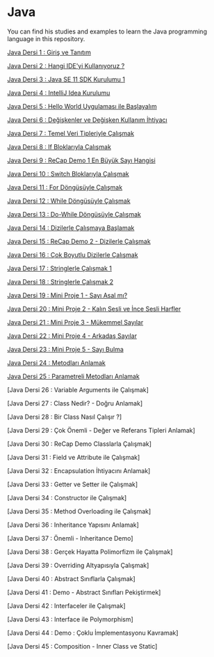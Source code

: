 # Java 
You can find his studies and examples to learn the Java programming language in this repository.

[Java Dersi 1 : Giriş ve Tanıtım](https://www.youtube.com/watch?v=a8Fe2qbnYDM&list=PLqG356ExoxZUGwbqoJEKSMnaxVJe4Uvf8&index=2)

[Java Dersi 2 : Hangi IDE'yi Kullanıyoruz ?](https://www.youtube.com/watch?v=joOg5R_EwBk&list=PLqG356ExoxZUGwbqoJEKSMnaxVJe4Uvf8&index=3)

[Java Dersi 3 : Java SE 11 SDK Kurulumu 1](https://www.youtube.com/watch?v=E9Xc1PK0kp4&list=PLqG356ExoxZUGwbqoJEKSMnaxVJe4Uvf8&index=4)

[Java Dersi 4 : IntelliJ Idea Kurulumu](https://www.youtube.com/watch?v=B_1HxhAYvVg&list=PLqG356ExoxZUGwbqoJEKSMnaxVJe4Uvf8&index=5)

[Java Dersi 5 : Hello World Uygulaması ile Başlayalım](https://github.com/dogukandogudd/Java/blob/main/Java%20Projects/intro/src/intro/Main.java)

[Java Dersi 6 : Değişkenler ve Değişken Kullanım İhtiyacı](https://github.com/dogukandogudd/Java/blob/main/Java%20Projects/variables/src/variables/Main.java)

[Java Dersi 7 : Temel Veri Tipleriyle Çalışmak](https://github.com/dogukandogudd/Java/blob/main/Java%20Projects/dataTypes/src/dataTypes/Main.java)

[Java Dersi 8 : If Bloklarıyla Çalışmak](https://github.com/dogukandogudd/Java/blob/main/Java%20Projects/conditionals/src/conditionals/Main.java)

[Java Dersi 9 : ReCap Demo 1 En Büyük Sayı Hangisi](https://github.com/dogukandogudd/Java/blob/main/Java%20Projects/reCapDemo1/src/reCapDemo1/Main.java)

[Java Dersi 10 : Switch Bloklarıyla Çalışmak](https://github.com/dogukandogudd/Java/blob/main/Java%20Projects/switchDemo/src/switchDemo/Main.java)

[Java Dersi 11 : For Döngüsüyle Çalışmak](https://github.com/dogukandogudd/Java/blob/main/Java%20Projects/loopDemo/src/loopDemo/Main.java)

[Java Dersi 12 : While Döngüsüyle Çalışmak](https://github.com/dogukandogudd/Java/blob/main/Java%20Projects/loopDemo/src/loopDemo/Main.java)

[Java Dersi 13 : Do-While Döngüsüyle Çalışmak](https://github.com/dogukandogudd/Java/blob/main/Java%20Projects/loopDemo/src/loopDemo/Main.java)

[Java Dersi 14 : Dizilerle Çalışmaya Başlamak](https://github.com/dogukandogudd/Java/blob/main/Java%20Projects/arraysDemo/src/arraysDemo/Main.java)

[Java Dersi 15 : ReCap Demo 2 - Dizilerle Çalışmak](https://github.com/dogukandogudd/Java/blob/main/Java%20Projects/reCapDemo2/src/reCapDemo2/Main.java)

[Java Dersi 16 : Çok Boyutlu Dizilerle Çalışmak](https://github.com/dogukandogudd/Java/blob/main/Java%20Projects/multiDimensionalArrayDemo/src/multiDimensionalArrayDemo/Main.java)<br>

[Java Dersi 17 : Stringlerle Çalışmak 1](https://github.com/dogukandogudd/Java/blob/main/Java%20Projects/stringsDemo/src/stringsDemo/Main.java)

[Java Dersi 18 : Stringlerle Çalışmak 2](https://github.com/dogukandogudd/Java/blob/main/Java%20Projects/stringsDemo/src/stringsDemo/Main.java)

[Java Dersi 19 : Mini Proje 1 - Sayı Asal mı?](https://github.com/dogukandogudd/Java/blob/main/Java%20Projects/miniProjectPrimeNumber/src/miniProjectPrimeNumber/Main.java)<br>

[Java Dersi 20 : Mini Proje 2 - Kalın Sesli ve İnce Sesli Harfler](https://github.com/dogukandogudd/Java/blob/main/Java%20Projects/sesliHarfler/src/sesliHarfler/Main.java)

[Java Dersi 21 : Mini Proje 3 - Mükemmel Sayılar](https://github.com/dogukandogudd/Java/blob/main/Java%20Projects/mukemmelSayi/src/mukemmelSayi/Main.java)

[Java Dersi 22 : Mini Proje 4 - Arkadaş Sayılar](https://github.com/dogukandogudd/Java/blob/main/Java%20Projects/friendNumbers/src/friendNumbers/Main.java)

[Java Dersi 23 : Mini Proje 5 - Sayı Bulma](https://github.com/dogukandogudd/Java/blob/main/Java%20Projects/findNumbers/src/findNumbers/Main.java)

[Java Dersi 24 : Metodları Anlamak](https://github.com/dogukandogudd/Java/blob/main/Java%20Projects/methods/src/methods/Main.java)

[Java Dersi 25 : Parametreli Metodları Anlamak](https://github.com/dogukandogudd/Java/blob/main/Java%20Projects/methods2/src/methods2/Main.java)

[Java Dersi 26 : Variable Arguments ile Çalışmak]

[Java Dersi 27 : Class Nedir? - Doğru Anlamak]

[Java Dersi 28 : Bir Class Nasıl Çalışır ?]

[Java Dersi 29 : Çok Önemli - Değer ve Referans Tipleri Anlamak]

[Java Dersi 30 : ReCap Demo Classlarla Çalışmak]

[Java Dersi 31 : Field ve Attribute ile Çalışmak]

[Java Dersi 32 : Encapsulation İhtiyacını Anlamak]

[Java Dersi 33 : Getter ve Setter ile Çalışmak]

[Java Dersi 34 : Constructor ile Çalışmak]

[Java Dersi 35 : Method Overloading ile Çalışmak]

[Java Dersi 36 : Inheritance Yapısını Anlamak]

[Java Dersi 37 : Önemli - Inheritance Demo]

[Java Dersi 38 : Gerçek Hayatta Polimorfizm ile Çalışmak]

[Java Dersi 39 : Overriding Altyapısıyla Çalışmak]

[Java Dersi 40 : Abstract Sınıflarla Çalışmak]

[Java Dersi 41 : Demo - Abstract Sınıfları Pekiştirmek]

[Java Dersi 42 : Interfaceler ile Çalışmak]

[Java Dersi 43 : Interface ile Polymorphism]

[Java Dersi 44 : Demo : Çoklu İmplementasyonu Kavramak]

[Java Dersi 45 : Composition - Inner Class ve Static]


